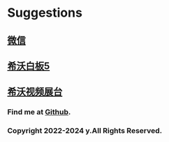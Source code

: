 # Suggestions

## [微信](https://weixin.qq.com)
## [希沃白板5](https://easinote.seewo.com)
## [希沃视频展台](https://e.seewo.com/product/EasiCamera)

### Find me at [Github](https://github.com/wersdfxcvlwy).
### Copyright 2022-2024 y.All Rights Reserved.